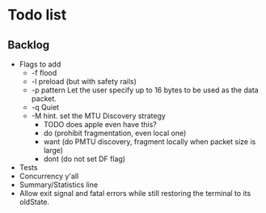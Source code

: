 # Todo list

## Backlog
* Flags to add
  * -f flood 
  * -l preload (but with safety rails)
  * -p pattern Let the user specify up to 16 bytes to be used as the data packet.
  * -q Quiet
  * -M hint. set the MTU Discovery strategy
    * TODO does apple even have this? 
    * do (prohibit fragmentation, even local one)
    * want (do PMTU discovery, fragment locally when packet size is large)
    * dont (do not set DF flag)
* Tests
* Concurrency y'all
* Summary/Statistics line
* Allow exit signal and fatal errors while still restoring the terminal to its oldState.